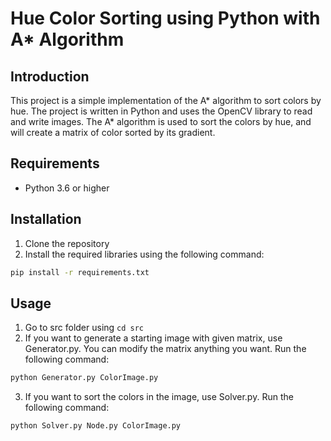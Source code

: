# Hue Color Sorting using Python with A* Algorithm

## Introduction
This project is a simple implementation of the A* algorithm to sort colors by hue. The project is written in Python and uses the OpenCV library to read and write images. The A* algorithm is used to sort the colors by hue, and will create a 
matrix of color sorted by its gradient.

## Requirements
- Python 3.6 or higher

## Installation
1. Clone the repository
2. Install the required libraries using the following command:
```bash
pip install -r requirements.txt
```

## Usage
1. Go to src folder using `cd src`
2. If you want to generate a starting image with given matrix, use Generator.py. You can modify the matrix anything you want. Run the following command:
```bash
python Generator.py ColorImage.py
```
3. If you want to sort the colors in the image, use Solver.py. Run the following command:
```bash
python Solver.py Node.py ColorImage.py
```